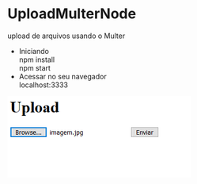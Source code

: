# UploadMulterNode
upload de arquivos usando o Multer

- Iniciando<br>
  npm install<br>
  npm start
- Acessar no seu navegador<br>
  localhost:3333

![alt home](https://github.com/K16bits/UploadMulterNode/blob/main/screens/home.PNG)
